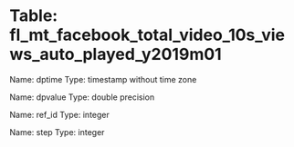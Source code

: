 Table: fl_mt_facebook_total_video_10s_views_auto_played_y2019m01
================================================================

Name: dptime
Type: timestamp without time zone

Name: dpvalue
Type: double precision

Name: ref_id
Type: integer

Name: step
Type: integer

